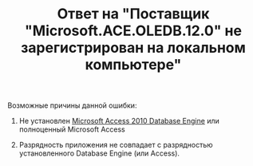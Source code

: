 ﻿---
title: "Ответ на \"Поставщик &quot;Microsoft.ACE.OLEDB.12.0&quot; не зарегистрирован на локальном компьютере\""
se.owner.user_id: 240512
se.owner.display_name: "MSDN.WhiteKnight"
se.owner.link: "https://ru.stackoverflow.com/users/240512/msdn-whiteknight"
se.answer_id: 908411
se.question_id: 907591
se.post_type: answer
se.score: 1
se.is_accepted: False
---
<p>Возможные причины данной ошибки:</p>

<ol>
<li><p>Не установлен <a href="https://www.microsoft.com/EN-US/DOWNLOAD/DETAILS.ASPX?ID=13255" rel="nofollow noreferrer">Microsoft Access 2010 Database Engine</a> или полноценный Microsoft Access</p></li>
<li><p>Разрядность приложения не совпадает с разрядностью установленного Database Engine (или Access). </p></li>
</ol>
